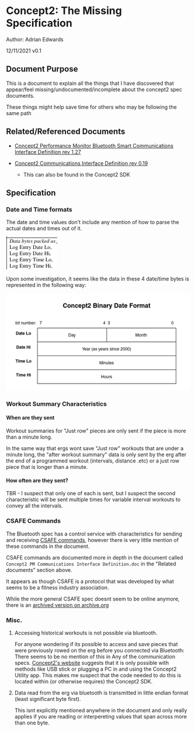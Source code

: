 # Concept2: The Missing Specification
Author: Adrian Edwards

12/11/2021 v0.1

## Document Purpose
This is a document to explain all the things that I have discovered that appear/feel missing/undocumented/incomplete about the concept2 spec documents.

These things might help save time for others who may be following the same path


## Related/Referenced Documents
- [Concept2 Performance Monitor Bluetooth Smart Communications Interface Definition rev 1.27](https://www.concept2.com/files/pdf/us/monitors/PM5_BluetoothSmartInterfaceDefinition.pdf)

- [Concept2 Communications Interface Definition rev 0.19](https://github.com/droogmic/Py3Row/blob/master/docs/Concept2PMCommInterfaceDef.pdf)
  - This can also be found in the Concept2 SDK


## Specification

### Date and Time formats
The date and time values don't include any mention of how to parse the actual dates and times out of it.

![a screenshot of one such mention of these date and time fields in the spec](images/DateTime-inspec.png)

Upon some investigation, it seems like the data in these 4 date/time bytes is represented in the following way:

![An image representing the bit layout of the spec with the first byte being split into day and month and the following three bytes being for year, minutes, and hours respectively](images/Concept2-DateSpecv1.png)

### Workout Summary Characteristics

#### When are they sent
Workout summaries for "Just row" pieces are only sent if the piece is more than a minute long.

In the same way that ergs wont save "Just row" workouts that are under a minute long, the "after workout summary" data is only sent by the erg after the end of a programmed workout (intervals, distance .etc) or a just row piece that is longer than a minute.

#### How often are they sent?
TBR - I suspect that only one of each is sent, but I suspect the second characteristic will be sent multiple times for variable interval workouts to convey all the intervals.

### CSAFE Commands
The Bluetooth spec has a control service with characteristics for sending and receiving [CSAFE commands](https://en.wikipedia.org/wiki/Communications_Specification_for_Fitness_Equipment), however there is very little mention of these commands in the document.

CSAFE commands are documented more in depth in the document called `Concept2 PM Communications Interface Definition.doc` in the "Related documents" section above.

It appears as though CSAFE is a protocol that was developed by what seems to be a fitness industry association.

While the more general CSAFE spec doesnt seem to be online anymore, there is an [archived version on archive.org](https://web.archive.org/web/20080614002257/http://www.fitlinxx.com/csafe/)


### Misc.
1. Accessing historical workouts is not possible via bluetooth.

	For anyone wondering if its possible to access and save pieces that were previously rowed on the erg before you connected via Bluetooth: There seems to be no mention of this in Any of the communication specs. [Concept2's website](https://www.concept2.com/news/sharing-machines-heres-how-to-save-your-data) suggests that it is only possible with methods like USB stick or plugging a PC in and using the Concept2 Utility app. This makes me suspect that the code needed to do this is located within (or otherwise requires) the Concept2 SDK.
2. Data read from the erg via bluetooth is transmitted in little endian format (least significant byte first).

	This isnt explicitly mentioned anywhere in the document and only really applies if you are reading or interpereting values that span across more than one byte. 
